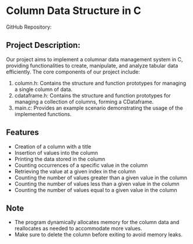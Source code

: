 # Column Data Structure in C


GitHub Repository: 

## Project Description:

Our project aims to implement a columnar data management system in C, providing functionalities to create, manipulate, and analyze tabular data efficiently. The core components of our project include:
1. column.h: Contains the structure and function prototypes for managing a single column of data.
2. cdataframe.h: Contains the structure and function prototypes for managing a collection of columns, forming a CDataframe.
3. main.c: Provides an example scenario demonstrating the usage of the implemented functions.

## Features

- Creation of a column with a title
- Insertion of values into the column
- Printing the data stored in the column
- Counting occurrences of a specific value in the column
- Retrieving the value at a given index in the column
- Counting the number of values greater than a given value in the column
- Counting the number of values less than a given value in the column
- Counting the number of values equal to a given value in the column

## Note

- The program dynamically allocates memory for the column data and reallocates as needed to accommodate more values.
- Make sure to delete the column before exiting to avoid memory leaks.
